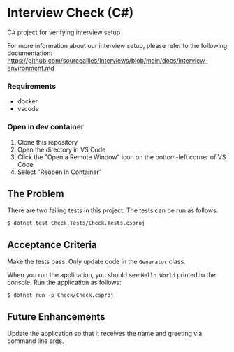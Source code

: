 # Interview Check (C#)
C# project for verifying interview setup

For more information about our interview setup, please refer to the following documentation:
https://github.com/sourceallies/interviews/blob/main/docs/interview-environment.md

### Requirements
 - docker
 - vscode

### Open in dev container
1. Clone this repository
2. Open the directory in VS Code
3. Click the "Open a Remote Window" icon on the bottom-left corner of VS Code
4. Select "Reopen in Container"

## The Problem
There are two failing tests in this project. The tests can be run as follows:

```
$ dotnet test Check.Tests/Check.Tests.csproj
```

## Acceptance Criteria
Make the tests pass. Only update code in the `Generator` class.

When you run the application, you should see `Hello World` printed to the console. Run the application as follows:

```
$ dotnet run -p Check/Check.csproj
```

## Future Enhancements
Update the application so that it receives the name and greeting via command line args.

